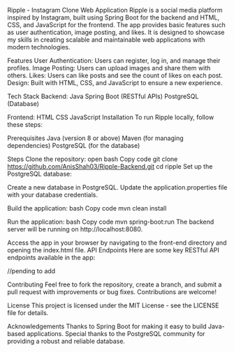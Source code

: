 Ripple - Instagram Clone Web Application
Ripple is a social media platform inspired by Instagram, built using Spring Boot for the backend and HTML, CSS, and JavaScript for the frontend. The app provides basic features such as user authentication, image posting, and likes. It is designed to showcase my skills in creating scalable and maintainable web applications with modern technologies.

Features
User Authentication: Users can register, log in, and manage their profiles.
Image Posting: Users can upload images and share them with others.
Likes: Users can like posts and see the count of likes on each post.
Design: Built with HTML, CSS, and JavaScript to ensure a new experience.


Tech Stack
Backend:
Java
Spring Boot (RESTful APIs)
PostgreSQL (Database)

Frontend:
HTML
CSS
JavaScript
Installation
To run Ripple locally, follow these steps:

Prerequisites
Java (version 8 or above)
Maven (for managing dependencies)
PostgreSQL (for the database)


Steps
Clone the repository:
open bash
Copy code
git clone https://github.com/AnisShah03/Ripple-Backend.git
cd ripple
Set up the PostgreSQL database:

Create a new database in PostgreSQL.
Update the application.properties file with your database credentials.

Build the application:
bash
Copy code
mvn clean install

Run the application:
bash
Copy code
mvn spring-boot:run
The backend server will be running on http://localhost:8080.

Access the app in your browser by navigating to the front-end directory and opening the index.html file.
API Endpoints
Here are some key RESTful API endpoints available in the app:

//pending to add


Contributing
Feel free to fork the repository, create a branch, and submit a pull request with improvements or bug fixes. Contributions are welcome!

License
This project is licensed under the MIT License - see the LICENSE file for details.

Acknowledgements
Thanks to Spring Boot for making it easy to build Java-based applications.
Special thanks to the PostgreSQL community for providing a robust and reliable database.
